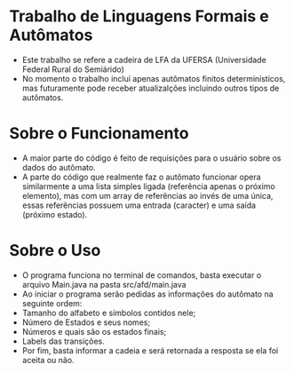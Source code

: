 # Trabalho de Linguagens Formais e Autômatos
 - Este trabalho se refere a cadeira de LFA da UFERSA (Universidade Federal Rural do Semiárido)
 - No momento o trabalho incluí apenas autômatos finitos determinísticos, mas futuramente pode receber atualizalções incluindo outros tipos de autômatos.

# Sobre o Funcionamento
 - A maior parte do código é feito de requisições para o usuário sobre os dados do autômato.
 - A parte do código que realmente faz o autômato funcionar opera similarmente a uma lista simples ligada (referência apenas o próximo elemento), mas com um array de referências ao invés de uma única, essas referências possuem uma entrada (caracter) e uma saída (próximo estado).

# Sobre o Uso
 - O programa funciona no terminal de comandos, basta executar o arquivo Main.java na pasta src/afd/main.java
 - Ao iniciar o programa serão pedidas as informações do autômato na seguinte ordem:
  - Tamanho do alfabeto e símbolos contidos nele;
  - Número de Estados e seus nomes;
  - Números e quais são os estados finais;
  - Labels das transições.
 - Por fim, basta informar a cadeia e será retornada a resposta se ela foi aceita ou não.

